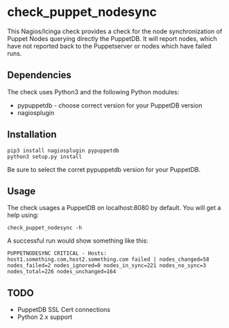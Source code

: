# check_puppet_nodesync

This Nagios/Icinga check provides a check for the node synchronization 
of Puppet Nodes querying directly the PuppetDB. It will report nodes, 
which have not reported back to the Puppetserver or nodes which have failed runs.

## Dependencies

The check uses Python3 and the following Python modules:

  * pypuppetdb - choose correct version for your PuppetDB version
  * nagiosplugin
  
## Installation

```
pip3 install nagiosplugin pypuppetdb
python3 setup.py install
```

Be sure to select the corret pypuppetdb version for your PuppetDB.

## Usage

The check usages a PuppetDB on localhost:8080 by default. You will get 
a help using:

```
check_puppet_nodesync -h
```

A successful run would show something like this:

```
PUPPETNODESYNC CRITICAL - Hosts: host1.something.com,host2.something.com failed | nodes_changed=58 nodes_failed=2 nodes_ignored=0 nodes_in_sync=221 nodes_no_sync=3 nodes_total=226 nodes_unchanged=164
```

## TODO

  * PuppetDB SSL Cert connections
  * Python 2.x support
  
  